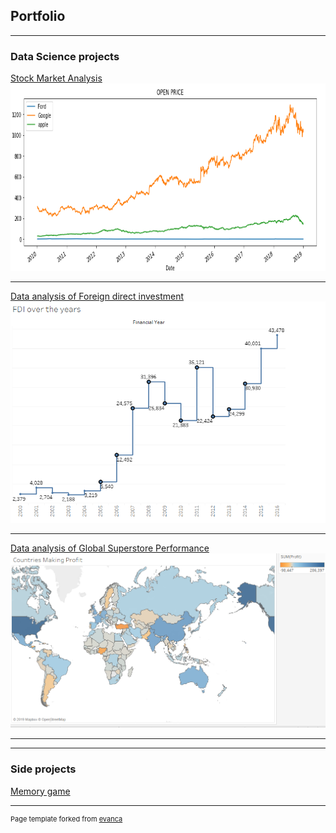## Portfolio

---

### Data Science projects

[Stock Market Analysis](/sample_page)
<img src="images/sp_pic_1.png?raw=true"  width="690" height="300"/>

---
[Data analysis of Foreign direct investment](/sample_page_1)
<img src="images/fdi_pic3.png"/>

---
[Data analysis of Global Superstore Performance](/sample_page_3)
<img src="images/gsp_pic_1e.png?raw=true"/>

---
---


### Side projects
[Memory game](/sample_page_4)


---
<p style="font-size:11px">Page template forked from <a href="https://github.com/evanca/quick-portfolio">evanca</a></p>
<!-- Remove above link if you don't want to attibute -->
